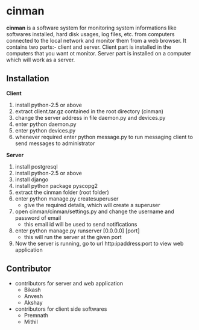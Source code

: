 # cinman 

**cinman** is a software system for monitoring system informations like softwares installed, hard disk usages, log files, etc. from computers connected to the local network and monitor them from a web browser. It contains two parts:- client and server. Client part is installed in the computers that you want ot monitor. Server part is installed on a computer which will work as a server.   

## Installation
**Client**
1. install python-2.5 or above
2. extract client.tar.gz contained in the root directory \(cinman\)
3. change the server address in file daemon.py and devices.py
4. enter python daemon.py
5. enter python devices.py
6. whenever required enter python message.py to run messaging client to send messages to administrator

**Server**
1. install postgresql
2. install python-2.5 or above
3. install django
4. install python package pyscopg2
5. extract the cinman folder \(root folder\)
6. enter python manage.py createsuperuser 
   * give the required details, which will create a superuser
7. open cinman/cinman/settings.py and change the username and password of email
   * this email id will be used to send notifications
8. enter python manage.py runserver \[0.0.0.0\] \[port\]
   * this will run the server at the given port
9. Now the server is running, go to url http\:ipaddress:port to view web application

## Contributor
* contributors for server and web application
   * Bikash
   * Anvesh
   * Akshay
* contributors for client side softwares
   * Premnath
   * Mithil
